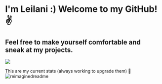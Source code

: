 # I'm Leilani :) Welcome to my GitHub! ✌️
## Feel free to make yourself comfortable and sneak at my projects. 

<img src="https://media.giphy.com/media/L1R1tvI9svkIWwpVYr/giphy.gif"/>

This are my current stats (always working to upgrade them) 💪
<img src="https://myreadme.vercel.app/api/embed/Leilanta?panels=userstatistics,toprepositories,toplanguages,commitgraph" alt="reimaginedreadme" />
